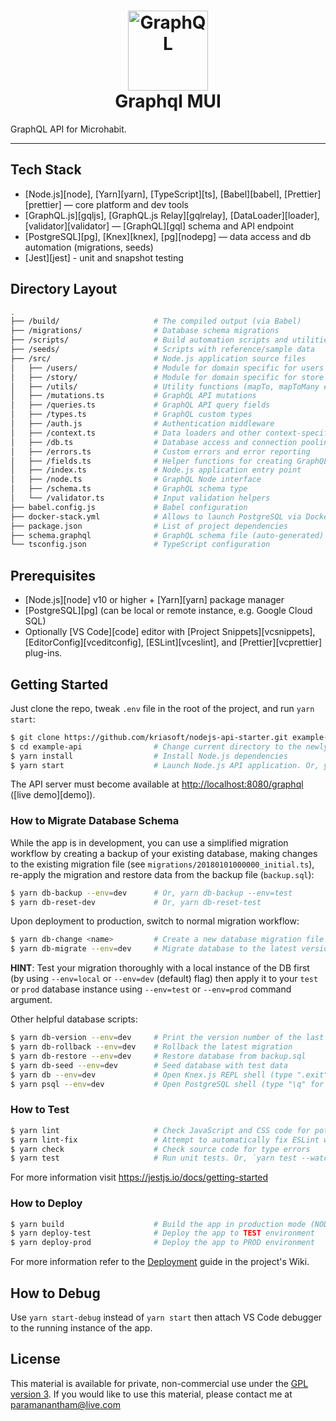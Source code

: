 <h1 align="center">
  <img src="https://s.tarkus.me/graphql-logo.png" width="128" height="128" alt="GraphQL" /><br>
  Graphql MUI
</h1>

<!-- <p align="center">
  <img src="https://api.dependabot.com/badges/status?host=github&repo=kriasoft/nodejs-api-starter" alt="Dependabot" height="20" />
  <a href="https://discord.gg/PkRad23"><img src="https://img.shields.io/badge/chat-discord-kriasoft.svg?logo=discord&style=flat" height="20"></a>
  <a href="https://patreon.com/koistya"><img src="https://img.shields.io/badge/donate-patreon-kriasoft.svg?logo=patreon&style=flat" height="20"></a>
  <a href="https://github.com/kriasoft/nodejs-api-starter/stargazers"><img src="https://img.shields.io/github/stars/kriasoft/nodejs-api-starter.svg?style=social&label=Star&maxAge=3600" height="20"></a>
  <a href="https://twitter.com/ReactStarter"><img src="https://img.shields.io/twitter/follow/ReactStarter.svg?style=social&label=Follow&maxAge=3600" height="20"></a>
</p> -->

GraphQL API for Microhabit.


---


## Tech Stack

* [Node.js][node], [Yarn][yarn], [TypeScript][ts], [Babel][babel], [Prettier][prettier] — core platform and dev tools
* [GraphQL.js][gqljs], [GraphQL.js Relay][gqlrelay], [DataLoader][loader], [validator][validator] — [GraphQL][gql] schema and API endpoint
* [PostgreSQL][pg], [Knex][knex], [pg][nodepg] — data access and db automation (migrations, seeds)
* [Jest][jest] - unit and snapshot testing

## Directory Layout

```bash
.
├── /build/                     # The compiled output (via Babel)
├── /migrations/                # Database schema migrations
├── /scripts/                   # Build automation scripts and utilities
├── /seeds/                     # Scripts with reference/sample data
├── /src/                       # Node.js application source files
│   ├── /users/                 # Module for domain specific for users
│   ├── /story/                 # Module for domain specific for store
│   ├── /utils/                 # Utility functions (mapTo, mapToMany etc.)
│   ├── /mutations.ts           # GraphQL API mutations
│   ├── /queries.ts             # GraphQL API query fields
│   ├── /types.ts               # GraphQL custom types
│   ├── /auth.js                # Authentication middleware
│   ├── /context.ts             # Data loaders and other context-specific stuff
│   ├── /db.ts                  # Database access and connection pooling (via Knex)
│   ├── /errors.ts              # Custom errors and error reporting
│   ├── /fields.ts              # Helper functions for creating GraphQL query fields
│   ├── /index.ts               # Node.js application entry point
│   ├── /node.ts                # GraphQL Node interface
│   ├── /schema.ts              # GraphQL schema type
│   └── /validator.ts           # Input validation helpers
├── babel.config.js             # Babel configuration
├── docker-stack.yml            # Allows to launch PostgreSQL via Docker
├── package.json                # List of project dependencies
├── schema.graphql              # GraphQL schema file (auto-generated)
└── tsconfig.json               # TypeScript configuration
```


## Prerequisites

* [Node.js][node] v10 or higher + [Yarn][yarn] package manager
* [PostgreSQL][pg] (can be local or remote instance, e.g. Google Cloud SQL)
* Optionally [VS Code][code] editor with [Project Snippets][vcsnippets],
  [EditorConfig][vceditconfig], [ESLint][vceslint], and [Prettier][vcprettier]
  plug-ins.


## Getting Started

Just clone the repo, tweak `.env` file in the root of the project, and run `yarn start`:

```bash
$ git clone https://github.com/kriasoft/nodejs-api-starter.git example-api
$ cd example-api                # Change current directory to the newly created one
$ yarn install                  # Install Node.js dependencies
$ yarn start                    # Launch Node.js API application. Or, yarn start --env=local
```

The API server must become available at [http://localhost:8080/graphql](http://localhost:8080/graphql)
([live demo][demo]).


### How to Migrate Database Schema

While the app is in development, you can use a simplified migration workflow by
creating a backup of your existing database, making changes to the existing
migration file (see `migrations/20180101000000_initial.ts`), re-apply the
migration and restore data from the backup file (`backup.sql`):

```bash
$ yarn db-backup --env=dev      # Or, yarn db-backup --env=test
$ yarn db-reset-dev             # Or, yarn db-reset-test
```

Upon deployment to production, switch to normal migration workflow:

```bash
$ yarn db-change <name>         # Create a new database migration file
$ yarn db-migrate --env=dev     # Migrate database to the latest version
```

**HINT**: Test your migration thoroughly with a local instance of the DB first
(by using `--env=local` or `--env=dev` (default) flag) then apply it to your
`test` or `prod` database instance using `--env=test` or `--env=prod` command
argument.

Other helpful database scripts:

```bash
$ yarn db-version --env=dev     # Print the version number of the last migration
$ yarn db-rollback --env=dev    # Rollback the latest migration
$ yarn db-restore --env=dev     # Restore database from backup.sql
$ yarn db-seed --env=dev        # Seed database with test data
$ yarn db --env=dev             # Open Knex.js REPL shell (type ".exit" for exit)
$ yarn psql --env=dev           # Open PostgreSQL shell (type "\q" for exit)
```

### How to Test

```bash
$ yarn lint                     # Check JavaScript and CSS code for potential issues
$ yarn lint-fix                 # Attempt to automatically fix ESLint warnings
$ yarn check                    # Check source code for type errors
$ yarn test                     # Run unit tests. Or, `yarn test --watch`
```

For more information visit https://jestjs.io/docs/getting-started

### How to Deploy

```bash
$ yarn build                    # Build the app in production mode (NODE_ENV=production)
$ yarn deploy-test              # Deploy the app to TEST environment
$ yarn deploy-prod              # Deploy the app to PROD environment
```

For more information refer to the [Deployment](https://github.com/kriasoft/nodejs-api-starter/wiki/deployment)
guide in the project's Wiki.


## How to Debug

Use `yarn start-debug` instead of `yarn start` then attach VS Code debugger to the running
instance of the app.


## License

This material is available for private, non-commercial use under the [GPL version 3](http://www.gnu.org/licenses/gpl-3.0-standalone.html). If you would like to use this material, please contact me at [paramanantham@live.com](mailto:paramanantham@live.com)
